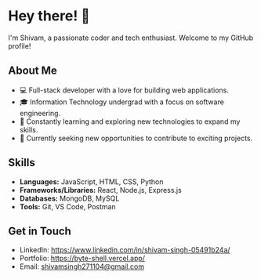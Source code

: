 # Hey there! 👋

I'm Shivam, a passionate coder and tech enthusiast. Welcome to my GitHub profile!

## About Me

- 💻 Full-stack developer with a love for building web applications.
- 🎓 Information Technology undergrad with a focus on software engineering.
- 🌱 Constantly learning and exploring new technologies to expand my skills.
- 💼 Currently seeking new opportunities to contribute to exciting projects.

## Skills

- **Languages:** JavaScript, HTML, CSS, Python
- **Frameworks/Libraries:** React, Node.js, Express.js
- **Databases:** MongoDB, MySQL
- **Tools:** Git, VS Code, Postman

## Get in Touch

- LinkedIn: https://www.linkedin.com/in/shivam-singh-05491b24a/
- Portfolio: https://byte-shell.vercel.app/
- Email: shivamsingh271104@gmail.com
